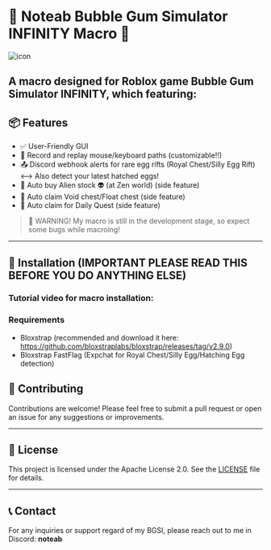 # 🌟 Noteab Bubble Gum Simulator INFINITY Macro 🌟
  ![icon](https://github.com/user-attachments/assets/fdde1e37-b1ff-463b-ab66-090f737ce363) 

A macro designed for Roblox game **Bubble Gum Simulator INFINITY**, which featuring:
---

## 📦 Features

- ✅ User-Friendly GUI
- 🧭 Record and replay mouse/keyboard paths (customizable!!)
- 📤 Discord webhook alerts for rare egg rifts (Royal Chest/Silly Egg Rift) <--> Also detect your latest hatched eggs!
- 🌟 Auto buy Alien stock 👽 (at Zen world) (side feature)
- 🌟 Auto claim Void chest/Float chest (side feature)
- 🌟 Auto claim for Daily Quest (side feature)
> 🚨 WARNING! My macro is still in the development stage, so expect some bugs while macroing!
---

## 🔧 Installation (IMPORTANT PLEASE READ THIS BEFORE YOU DO ANYTHING ELSE)
### Tutorial video for macro installation: 
### Requirements
- Bloxstrap (recommended and download it here: https://github.com/bloxstraplabs/bloxstrap/releases/tag/v2.9.0)
- Bloxstrap FastFlag (Expchat for Royal Chest/Silly Egg/Hatching Egg detection)


## 🤝 Contributing
Contributions are welcome! Please feel free to submit a pull request or open an issue for any suggestions or improvements.

---

## 📜 License
This project is licensed under the Apache License 2.0. See the [LICENSE](LICENSE) file for details.

---

## 📞 Contact
For any inquiries or support regard of my BGSI, please reach out to me in Discord: **noteab**
